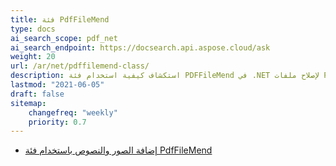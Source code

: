 ```yaml
---
title: فئة PdfFileMend
type: docs
ai_search_scope: pdf_net
ai_search_endpoint: https://docsearch.api.aspose.cloud/ask
weight: 20
url: /ar/net/pdffilemend-class/
description: استكشاف كيفية استخدام فئة PDFFileMend في .NET لإصلاح ملفات PDF التالفة باستخدام Aspose.PDF.
lastmod: "2021-06-05"
draft: false
sitemap:
    changefreq: "weekly"
    priority: 0.7
---
```

- [إضافة الصور والنصوص باستخدام فئة PdfFileMend](/pdf/ar/net/adding-images-and-text-using-pdffilemend-class/)